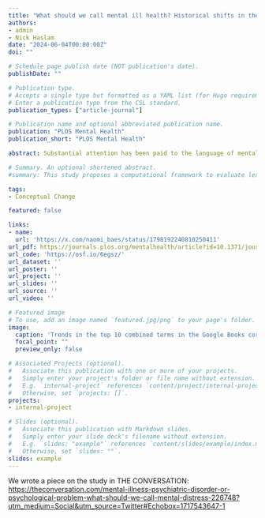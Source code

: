 ```yaml
---
title: "What should we call mental ill health? Historical shifts in the popularity of generic terms"
authors:
- admin
- Nick Haslam
date: "2024-06-04T00:00:00Z"
doi: ""

# Schedule page publish date (NOT publication's date).
publishDate: ""

# Publication type.
# Accepts a single type but formatted as a YAML list (for Hugo requirements).
# Enter a publication type from the CSL standard.
publication_types: ["article-journal"]

# Publication name and optional abbreviated publication name.
publication: "PLOS Mental Health"
publication_short: "PLOS Mental Health"

abstract: Substantial attention has been paid to the language of mental ill health, but the generic terms used to refer to it–“mental illness”, “psychiatric condition”, “mental health problem” and so forth–have largely escaped empirical scrutiny. We examined changes in the prevalence of alternative terms in two large English language text corpora from 1940 to 2019. Twenty-four terms were studied, compounds of four adjectival expressions (“mental”, “mental health”, “psychiatric”, “psychological”) and six nouns (“condition”, “disease”, “disorder”, “disturbance”, “illness”, “problem”). Terms incorporating “condition”, “disease” and “disturbance” became less popular over time, whereas those involving “psychiatric”, “mental health” and “illness” became more popular. Although there were some trends away from terms with medical connotations and towards more normalizing expressions, “mental illness” consolidated its position as the dominant term over the study period.

# Summary. An optional shortened abstract.
#summary: This study proposes a computational framework to evaluate lexical semantic change in a way that economically integrates forms identified by historical linguists and uses it to analyze semantic shifts in mental health and mental illness.

tags:
- Conceptual Change

featured: false

links:
- name: 
  url: 'https://x.com/naomi_baes/status/1798192240810250411'
url_pdf: https://journals.plos.org/mentalhealth/article?id=10.1371/journal.pmen.0000032
url_code: 'https://osf.io/6egsz/'
url_dataset: ''
url_poster: ''
url_project: ''
url_slides: ''
url_source: '' 
url_video: ''

# Featured image
# To use, add an image named `featured.jpg/png` to your page's folder. 
image:
  caption: 'Trends in the top 10 combined terms in the Google Books corpus.'
  focal_point: ""
  preview_only: false

# Associated Projects (optional).
#   Associate this publication with one or more of your projects.
#   Simply enter your project's folder or file name without extension.
#   E.g. `internal-project` references `content/project/internal-project/index.md`.
#   Otherwise, set `projects: []`.
projects:
- internal-project

# Slides (optional).
#   Associate this publication with Markdown slides.
#   Simply enter your slide deck's filename without extension.
#   E.g. `slides: "example"` references `content/slides/example/index.md`.
#   Otherwise, set `slides: ""`.
slides: example
---
```


We wrote a piece on the study in THE CONVERSATION: https://theconversation.com/mental-illness-psychiatric-disorder-or-psychological-problem-what-should-we-call-mental-distress-226748?utm_medium=Social&utm_source=Twitter#Echobox=1717543647-1
